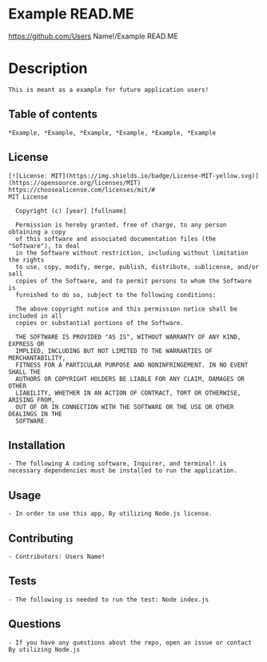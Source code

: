 
  # Example READ.ME
  https://github.com/Users Name!/Example READ.ME
  # Description
    This is meant as a example for future application users!

  ## Table of contents
    *Example, *Example, *Example, *Example, *Example, *Example
  ## License
    [![License: MIT](https://img.shields.io/badge/License-MIT-yellow.svg)](https://opensource.org/licenses/MIT)
    https://choosealicense.com/licenses/mit/#
    MIT License

      Copyright (c) [year] [fullname]
      
      Permission is hereby granted, free of charge, to any person obtaining a copy
      of this software and associated documentation files (the "Software"), to deal
      in the Software without restriction, including without limitation the rights
      to use, copy, modify, merge, publish, distribute, sublicense, and/or sell
      copies of the Software, and to permit persons to whom the Software is
      furnished to do so, subject to the following conditions:
      
      The above copyright notice and this permission notice shall be included in all
      copies or substantial portions of the Software.
      
      THE SOFTWARE IS PROVIDED "AS IS", WITHOUT WARRANTY OF ANY KIND, EXPRESS OR
      IMPLIED, INCLUDING BUT NOT LIMITED TO THE WARRANTIES OF MERCHANTABILITY,
      FITNESS FOR A PARTICULAR PURPOSE AND NONINFRINGEMENT. IN NO EVENT SHALL THE
      AUTHORS OR COPYRIGHT HOLDERS BE LIABLE FOR ANY CLAIM, DAMAGES OR OTHER
      LIABILITY, WHETHER IN AN ACTION OF CONTRACT, TORT OR OTHERWISE, ARISING FROM,
      OUT OF OR IN CONNECTION WITH THE SOFTWARE OR THE USE OR OTHER DEALINGS IN THE
      SOFTWARE.
  ## Installation
    - The following A coding software, Inquirer, and terminal! is necessary dependencies must be installed to run the application.
  ## Usage
    - In order to use this app, By utilizing Node.js license.
  ## Contributing
    - Contributors: Users Name! 
  ## Tests
    - The following is needed to run the test: Node index.js
  ## Questions
    - If you have any questions about the repo, open an issue or contact By utilizing Node.js
